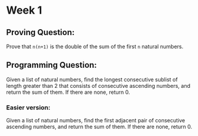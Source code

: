 # Week 1

## Proving Question:

Prove that `n(n+1)` is the double of the sum of the first `n` natural numbers.

## Programming Question:

Given a list of natural numbers, find the longest consecutive sublist of length greater than 2 that consists of consecutive ascending numbers, and return the sum of them. If there are none, return 0.

### Easier version:

Given a list of natural numbers, find the first adjacent pair of consecutive ascending numbers, and return the sum of them. If there are none, return 0.
